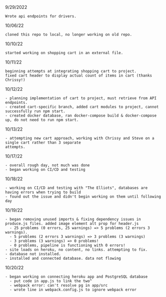 9/29/2022

    Wrote api endpoints for drivers.

10/06/22

    cloned this repo to local, no longer working on old repo.

10/10/22

    started working on shopping cart in an external file.

10/11/22

    beginning attempts at integrating shopping cart to project.
    fixed cart header to display actual count of items in cart (thanks Chrissy!)

10/12/22

    - planning implementation of cart to project, must retrieve from API endpoints.
    - created cart-specific branch, added cart modules to project, cannot successfully run npm start.
    - created docker database, ran docker-compose build & docker-compose up, do not need to run npm start. 

10/13/22

    - attempting new cart approach, working with Chrissy and Steve on a single cart rather than 3 separate 
    attempts.

10/17/22

    - overall rough day, not much was done
    - began working on CI/CD and testing

10/18/22

    - working on CI/CD and testing with "The Elliots", databases are having errors when trying to build
    - found out the issue and didn't begin working on them until following day

10/19/22

    - began removing unused imports & fixing dependency issues in produce.js files. added image element alt prop for header.js
      - 25 problems (0 errors, 25 warnings) => 5 problems (2 errors 3 warnings).
      - 5 problems (2 errors 3 warnings) => 3 problems (3 warnings)
      - 3 problems (3 warnings) => 0 problems!
      - 0 problems, pipeline is functioning with 0 errors!
    - site loads on heroku, no content, no links. attempting to fix.
    - database not installed.
    - installed and connected database. data not flowing

10/20/22

    - began working on connecting heroku app and PostgreSQL database
      - put code in app.js to link the two^
      - webpack error: can't resolve pg in app/src
      - wrote line in webpack.config.js to ignore webpack error
